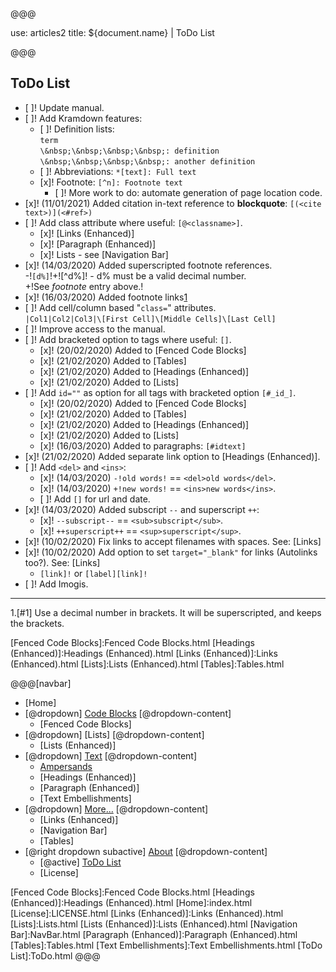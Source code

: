 @@@

use: articles2
title: ${document.name} | ToDo List

@@@



## ToDo List

- [ ]! Update manual.
- [ ]! Add Kramdown features:
    - [ ]! Definition lists:<br>
    `term`  
    `\&nbsp;\&nbsp;\&nbsp;\&nbsp;: definition`  
    `\&nbsp;\&nbsp;\&nbsp;\&nbsp;: another definition`
    - [ ]! Abbreviations: `*[text]: Full text`
    - [x]! Footnote: `[^n]: Footnote text`
        - [ ]! More work to do: automate generation of page location code.
- [x]! (11/01/2021) Added citation in-text reference to **blockquote**: `[(<cite text>)](<#ref>)`
- [ ]! Add class attribute where useful: `[@<classname>]`.
    - [x]! [Links (Enhanced)]
    - [x]! [Paragraph (Enhanced)]
    - [x]! Lists - see [Navigation Bar]
- [x]! (14/03/2020) Added superscripted footnote references.  
-!`[d%]`!+![^d%]! - d% must be a valid decimal number.  
+!See _footnote_ entry above.!
- [x]! (16/03/2020) Added footnote links[1]
- [ ]! Add cell/column based "`class=`" attributes.  
`|Col1|Col2|Col3|\[First Cell]\[Middle Cells]\[Last Cell]`
- [ ]! Improve access to the manual.
- [ ]! Add bracketed option to tags where useful: `[]`.
    - [x]! (20/02/2020) Added to [Fenced Code Blocks]
    - [x]! (21/02/2020) Added to [Tables]
    - [x]! (21/02/2020) Added to [Headings (Enhanced)]
    - [x]! (21/02/2020) Added to [Lists]
- [ ]! Add `id=""` as option for all tags with bracketed option `[#_id_]`.
    - [x]! (20/02/2020) Added to [Fenced Code Blocks]
    - [x]! (21/02/2020) Added to [Tables]
    - [x]! (21/02/2020) Added to [Headings (Enhanced)]
    - [x]! (21/02/2020) Added to [Lists]
    - [x]! (16/03/2020) Added to paragraphs: `[#idtext]`
- [x]! (21/02/2020) Added separate link option to [Headings (Enhanced)].
- [ ]! Add `<del>` and `<ins>`: 
    - [x]! (14/03/2020) `-!old words!` == `<del>old words</del>`.
    - [x]! (14/03/2020) `+!new words!` == `<ins>new words</ins>`.
    - [ ]! Add `[]` for url and date.
- [x]! (14/03/2020) Added subscript `--` and superscript `++`:
    - [x]! `--subscript--` == `<sub>subscript</sub>`.
    - [x]! `++superscript++` == `<sup>superscript</sup>`.
- [x]! (10/02/2020) Fix links to accept filenames with spaces. See: [Links]
- [x]! (10/02/2020) Add option to set `target="_blank"` for links (Autolinks too?).
        See: [Links]
    -   `[link]!` or `[label][link]!`
- [ ]! Add Imogis.

---

1.[#1] Use a decimal number in brackets.  It will be superscripted, 
and keeps the brackets.

[1]:#1
[Fenced Code Blocks]:Fenced Code Blocks.html
[Headings (Enhanced)]:Headings (Enhanced).html
[Links (Enhanced)]:Links (Enhanced).html
[Lists]:Lists (Enhanced).html
[Tables]:Tables.html

@@@[navbar]
- [Home]
- [@dropdown] [Code Blocks](#)
[@dropdown-content]
    - [Fenced Code Blocks]
- [@dropdown] [Lists]
[@dropdown-content]
    - [Lists (Enhanced)]
- [@dropdown] [Text](#)
[@dropdown-content]
    - [Ampersands]
    - [Headings (Enhanced)]
    - [Paragraph (Enhanced)]
    - [Text Embellishments]
- [@dropdown] [More...](#)
[@dropdown-content]
    - [Links (Enhanced)]
    - [Navigation Bar]
    - [Tables]
- [@right dropdown subactive] [About]
[@dropdown-content]
    - [@active] [ToDo List](#)
    - [License]


[About]:About.html
[Ampersands]:Ampersands.html
[Fenced Code Blocks]:Fenced Code Blocks.html
[Headings (Enhanced)]:Headings (Enhanced).html
[Home]:index.html
[License]:LICENSE.html
[Links (Enhanced)]:Links (Enhanced).html
[Lists]:Lists.html
[Lists (Enhanced)]:Lists (Enhanced).html
[Navigation Bar]:NavBar.html
[Paragraph (Enhanced)]:Paragraph (Enhanced).html
[Tables]:Tables.html
[Text Embellishments]:Text Embellishments.html
[ToDo List]:ToDo.html
@@@
